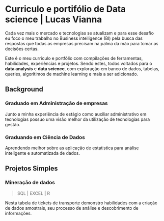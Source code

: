 # Curriculo e portifólio de Data science | Lucas Vianna

Cada vez mais o mercado e tecnologias se atualizam e para esse desafio eu foco o meu trabalho no Business intelligence (BI) 
pela busca das respostas que todas as empresas precisam na palma da mão para tomar as decisões certas.

Este é o meu curriculo e portfólio com compilações de ferramentas, habilidades, experiências e projetos. 
Sendo estes, todos voltados para o **data analysis** e **data science**, com exploração em banco de dados, tabelas, queries, algoritimos de machine learning e mais a ser adicionado.

## Background
### Graduado em Administração de empresas
Junto a minha experiência de estágio como auxiliar administrativo em tecnologias possuo uma visão melhor da utilização de tecnologias para gestão.
### Graduando em Ciência de Dados
Aprendendo melhor sobre as aplicação de estatistica para análise inteligente e automatizada de dados.

## Projetos Simples 

### Mineração de dados
>SQL | EXCEL | R

Nesta tabela de tickets de transporte demonstro habilidades com a criação de dados amostrais, seu processo de análise e descobrimento de informações.

